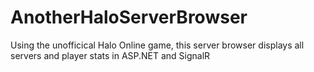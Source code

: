 # AnotherHaloServerBrowser
Using the unofficical Halo Online game, this server browser displays all servers and player stats in ASP.NET and SignalR
